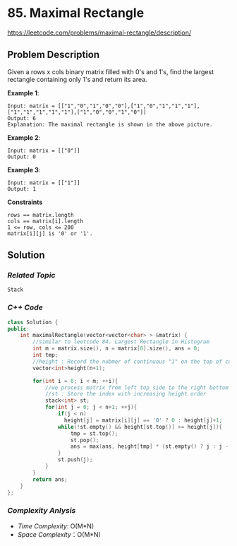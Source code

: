 # 85. Maximal Rectangle
https://leetcode.com/problems/maximal-rectangle/description/

## Problem Description

Given a rows x cols binary matrix filled with 0's and 1's, find the largest rectangle containing only 1's and return its area.


**Example 1**:
```
Input: matrix = [["1","0","1","0","0"],["1","0","1","1","1"],["1","1","1","1","1"],["1","0","0","1","0"]]
Output: 6
Explanation: The maximal rectangle is shown in the above picture.
```

**Example 2**:
```
Input: matrix = [["0"]]
Output: 0
```

**Example 3**:
```
Input: matrix = [["1"]]
Output: 1
```

**Constraints**
```
rows == matrix.length
cols == matrix[i].length
1 <= row, cols <= 200
matrix[i][j] is '0' or '1'.
```

## Solution

### _Related Topic_
    Stack

### _C++ Code_
```cpp
class Solution {
public:
    int maximalRectangle(vector<vector<char> > &matrix) {
        //similar to leetcode 84. Largest Rectangle in Histogram
        int m = matrix.size(), n = matrix[0].size(), ans = 0;
        int tmp;
        //height : Record the nubmer of continuous "1" on the top of current element
        vector<int>height(n+1);

        for(int i = 0; i < m; ++i){
            //we process matrix from left top side to the right bottom side.
            //st : Store the index with increasing height order 
            stack<int> st;
            for(int j = 0; j < n+1; ++j){
                if(j < n)
                  height[j] = matrix[i][j] == '0' ? 0 : height[j]+1;
                while(!st.empty() && height[st.top()] >= height[j]){
                    tmp = st.top();
                    st.pop();
                    ans = max(ans, height[tmp] * (st.empty() ? j : j - st.top()-1));
                }
                st.push(j);
            }
        }
        return ans;
    }
};
```

### _Complexity Anlysis_
- _Time Complexity_: O(M*N)
- _Space Complexity_：O(M*N)
